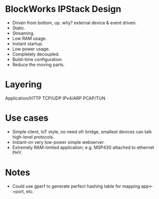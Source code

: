 


BlockWorks IPStack Design
=========================
- Driven from bottom, up. why? external device & event driven.
- Static.
- Streaming.
- Low RAM usage.
- Instant startup.
- Low power usage.
- Completely decoupled.
- Build-time configuration.
- Reduce the moving parts.

Layering
========

Application/HTTP
TCP/UDP
IPv4/ARP
PCAP/TUN


Use cases
=========
- Simple client, IoT style, no need ofr bridge, smallest devices can talk high-level protocols.
- Instant-on very low-power simple webserver.
- Extremely RAM-limited application; e.g. MSP430 attached to ethernet PHY.


Notes
=====
- Could use gperf to generate perfect hashing table for mapping app<->port, etc.


